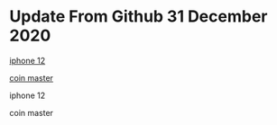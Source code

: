 # Update From Github 31 December 2020

[iphone 12](https://apple.breezyclothingco.com)

[coin master](https://1coinmasterofficial.blogspot.com)
      
iphone 12

coin master
